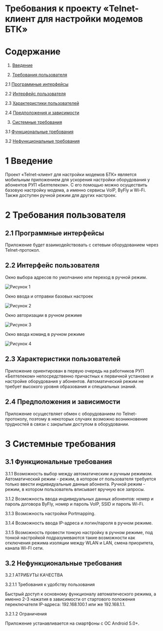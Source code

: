 # Требования к проекту «Telnet-клиент для настройки модемов БТК» #

# Содержание #

1.  [Введение](https://github.com/TischenkoArseny/TRTPO-Project/blob/master/Documents/Requirements/Requirements%20Document.md#1-%D0%92%D0%B2%D0%B5%D0%B4%D0%B5%D0%BD%D0%B8%D0%B5)

2.  [Требования пользователя](https://github.com/TischenkoArseny/TRTPO-Project/blob/master/Documents/Requirements/Requirements%20Document.md#2-%D0%A2%D1%80%D0%B5%D0%B1%D0%BE%D0%B2%D0%B0%D0%BD%D0%B8%D1%8F-%D0%BF%D0%BE%D0%BB%D1%8C%D0%B7%D0%BE%D0%B2%D0%B0%D1%82%D0%B5%D0%BB%D1%8F)

2.1 [Программные интерфейсы](https://github.com/TischenkoArseny/TRTPO-Project/blob/master/Documents/Requirements/Requirements%20Document.md#21-%D0%9F%D1%80%D0%BE%D0%B3%D1%80%D0%B0%D0%BC%D0%BC%D0%BD%D1%8B%D0%B5-%D0%B8%D0%BD%D1%82%D0%B5%D1%80%D1%84%D0%B5%D0%B9%D1%81%D1%8B)

2.2 [Интерфейс пользователя](https://github.com/TischenkoArseny/TRTPO-Project/blob/master/Documents/Requirements/Requirements%20Document.md#22-%D0%98%D0%BD%D1%82%D0%B5%D1%80%D1%84%D0%B5%D0%B9%D1%81-%D0%BF%D0%BE%D0%BB%D1%8C%D0%B7%D0%BE%D0%B2%D0%B0%D1%82%D0%B5%D0%BB%D1%8F)

2.3 [Характеристики пользователей](https://github.com/TischenkoArseny/TRTPO-Project/blob/master/Documents/Requirements/Requirements%20Document.md#23-%D0%A5%D0%B0%D1%80%D0%B0%D0%BA%D1%82%D0%B5%D1%80%D0%B8%D1%81%D1%82%D0%B8%D0%BA%D0%B8-%D0%BF%D0%BE%D0%BB%D1%8C%D0%B7%D0%BE%D0%B2%D0%B0%D1%82%D0%B5%D0%BB%D0%B5%D0%B9)

2.4 [Предположения и зависимости](https://github.com/TischenkoArseny/TRTPO-Project/blob/master/Documents/Requirements/Requirements%20Document.md#24-%D0%9F%D1%80%D0%B5%D0%B4%D0%BF%D0%BE%D0%BB%D0%BE%D0%B6%D0%B5%D0%BD%D0%B8%D1%8F-%D0%B8-%D0%B7%D0%B0%D0%B2%D0%B8%D1%81%D0%B8%D0%BC%D0%BE%D1%81%D1%82%D0%B8)

3.  [Системные требования](https://github.com/TischenkoArseny/TRTPO-Project/blob/master/Documents/Requirements/Requirements%20Document.md#3-%D0%A1%D0%B8%D1%81%D1%82%D0%B5%D0%BC%D0%BD%D1%8B%D0%B5-%D1%82%D1%80%D0%B5%D0%B1%D0%BE%D0%B2%D0%B0%D0%BD%D0%B8%D1%8F)

3.1 [Функциональные требования](https://github.com/TischenkoArseny/TRTPO-Project/blob/master/Documents/Requirements/Requirements%20Document.md#31-%D0%A4%D1%83%D0%BD%D0%BA%D1%86%D0%B8%D0%BE%D0%BD%D0%B0%D0%BB%D1%8C%D0%BD%D1%8B%D0%B5-%D1%82%D1%80%D0%B5%D0%B1%D0%BE%D0%B2%D0%B0%D0%BD%D0%B8%D1%8F)

3.2 [Нефункциональные требования](https://github.com/TischenkoArseny/TRTPO-Project/blob/master/Documents/Requirements/Requirements%20Document.md#32-%D0%9D%D0%B5%D1%84%D1%83%D0%BD%D0%BA%D1%86%D0%B8%D0%BE%D0%BD%D0%B0%D0%BB%D1%8C%D0%BD%D1%8B%D0%B5-%D1%82%D1%80%D0%B5%D0%B1%D0%BE%D0%B2%D0%B0%D0%BD%D0%B8%D1%8F)

# 1 Введение #

Проект «Telnet-клиент для настройки модемов БТК» является мобильным приложением для ускорения настройки оборудования у абонентов РУП «Белтелеком». С его помощью можно осуществить базовую настройку модема, а именно сервисы VoIP, ByFly и Wi-Fi. Также доступен ручной режим для других настроек.

# 2 Требования пользователя #

## 2.1 Программные интерфейсы ##

Приложение будет взаимодействовать с сетевым оборудованием через Telnet-протокол.

## 2.2 Интерфейс пользователя ##

Окно выбора адресов по умолчанию или переход в ручной режим.

 ![Рисунок 1](https://github.com/TischenkoArseny/TRTPO-Project/blob/master/Images/MainMenu.png)

Окно ввода и отправки базовых настроек

 ![Рисунок 2](https://github.com/TischenkoArseny/TRTPO-Project/blob/master/Images/AutoMode.png)

Окно авторизации в ручном режиме
 
 ![Рисунок 3](https://github.com/TischenkoArseny/TRTPO-Project/blob/master/Images/ManualModeMenu.png)
 
Окно ввода команд в ручном режиме

 ![Рисунок 4](https://github.com/TischenkoArseny/TRTPO-Project/blob/master/Images/ManualMode.png)
 
## 2.3 Характеристики пользователей ##

Приложение ориентирован в первую очередь на работников РУП «Белтелеком» непосредственно причастных к первичной установке и настройке оборудования у абонентов. Автоматический режим не требует высокого уровня образования и специальных знаний.

## 2.4 Предположения и зависимости ##

Приложение осуществляет обмен с оборудованием по Telnet-протоколу, поэтому в некоторых случаях возможно возникновение трудностей в связи с закрытым доступом в оборудовании.

# 3 Системные требования #

## 3.1	 Функциональные требования ##

3.1.1	Возможность выбор между автоматическим и ручным режимом. Автоматический режим - режим, в котором от пользователя требуется только ввести индивидуальные данные абонента. Ручной режим - режим, в котором пользователь вписывает вручную все запросы.

3.1.2	Возможность ввода индивидуальных данных абонентов: номер и пароль договора ByFly, номер и пароль VoIP, SSID и пароль Wi-Fi.

3.1.3	Возможность настройки Portmapping.

3.1.4	Возможность ввода IP-адреса и логин/пароля в ручном режиме.

3.1.5	Возможность провести тонкую настройку в ручном режиме, под тонкой настройкой подразумеваются такие возможности как отключения режима изоляции между WLAN и LAN, смена приоритета, канала Wi-FI сети.

## 3.2 Нефункциональные требования ##

3.2.1 АТРИБУТЫ КАЧЕСТВА

3.2.1.1 Требования к удобству пользования

Быстрый доступ к основному функционалу автоматического режима, а именно 2-3 нажатия в зависимости от стартового положения переключателя IP-адреса: 192.168.100.1 или же 192.168.1.1.

3.2.1.2 Ограничения

Приложение устанавливается на смартфоны с ОС Android 5.0+.
